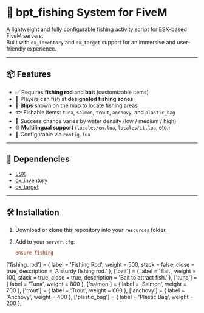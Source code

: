 # 🎣 bpt_fishing System for FiveM

A lightweight and fully configurable fishing activity script for ESX-based FiveM servers.  
Built with `ox_inventory` and `ox_target` support for an immersive and user-friendly experience.

---

## 📦 Features

- ✅ Requires **fishing rod** and **bait** (customizable items)
- 🌊 Players can fish at **designated fishing zones**
- 📍 **Blips** shown on the map to locate fishing areas
- 🐟 Fishable items: `tuna`, `salmon`, `trout`, `anchovy`, and `plastic_bag`
- 🎯 Success chance varies by water density (low / medium / high)
- 🌐 **Multilingual support** (`locales/en.lua`, `locales/it.lua`, etc.)
- 🧱 Configurable via `config.lua`

---

## 📁 Dependencies

- [ESX](https://github.com/esx-framework/esx-legacy)
- [ox_inventory](https://github.com/overextended/ox_inventory)
- [ox_target](https://github.com/overextended/ox_target)

---

## 🛠️ Installation

1. Download or clone this repository into your `resources` folder.
2. Add to your `server.cfg`:

   ```cfg
   ensure fishing

['fishing_rod'] = {
    label = 'Fishing Rod',
    weight = 500,
    stack = false,
    close = true,
    description = 'A sturdy fishing rod.'
},
['bait'] = {
    label = 'Bait',
    weight = 100,
    stack = true,
    close = true,
    description = 'Bait to attract fish.'
},
['tuna'] = { label = 'Tuna', weight = 800 },
['salmon'] = { label = 'Salmon', weight = 700 },
['trout'] = { label = 'Trout', weight = 600 },
['anchovy'] = { label = 'Anchovy', weight = 400 },
['plastic_bag'] = { label = 'Plastic Bag', weight = 200 },